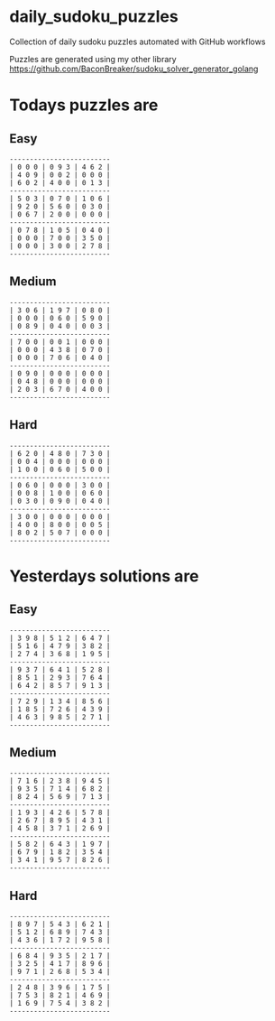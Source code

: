 
# daily_sudoku_puzzles 

Collection of daily sudoku puzzles automated with GitHub workflows 

Puzzles are generated using my other library https://github.com/BaconBreaker/sudoku_solver_generator_golang 
 

# Todays puzzles are 

## Easy 

```
-------------------------
| 0 0 0 | 0 9 3 | 4 6 2 | 
| 4 0 9 | 0 0 2 | 0 0 0 | 
| 6 0 2 | 4 0 0 | 0 1 3 | 
-------------------------
| 5 0 3 | 0 7 0 | 1 0 6 | 
| 9 2 0 | 5 6 0 | 0 3 0 | 
| 0 6 7 | 2 0 0 | 0 0 0 | 
-------------------------
| 0 7 8 | 1 0 5 | 0 4 0 | 
| 0 0 0 | 7 0 0 | 3 5 0 | 
| 0 0 0 | 3 0 0 | 2 7 8 | 
-------------------------
```
## Medium 

```
-------------------------
| 3 0 6 | 1 9 7 | 0 8 0 | 
| 0 0 0 | 0 6 0 | 5 9 0 | 
| 0 8 9 | 0 4 0 | 0 0 3 | 
-------------------------
| 7 0 0 | 0 0 1 | 0 0 0 | 
| 0 0 0 | 4 3 8 | 0 7 0 | 
| 0 0 0 | 7 0 6 | 0 4 0 | 
-------------------------
| 0 9 0 | 0 0 0 | 0 0 0 | 
| 0 4 8 | 0 0 0 | 0 0 0 | 
| 2 0 3 | 6 7 0 | 4 0 0 | 
-------------------------
```
## Hard 

```
-------------------------
| 6 2 0 | 4 8 0 | 7 3 0 | 
| 0 0 4 | 0 0 0 | 0 0 0 | 
| 1 0 0 | 0 6 0 | 5 0 0 | 
-------------------------
| 0 6 0 | 0 0 0 | 3 0 0 | 
| 0 0 8 | 1 0 0 | 0 6 0 | 
| 0 3 0 | 0 9 0 | 0 4 0 | 
-------------------------
| 3 0 0 | 0 0 0 | 0 0 0 | 
| 4 0 0 | 8 0 0 | 0 0 5 | 
| 8 0 2 | 5 0 7 | 0 0 0 | 
-------------------------
```
# Yesterdays solutions are 

## Easy 

```
-------------------------
| 3 9 8 | 5 1 2 | 6 4 7 | 
| 5 1 6 | 4 7 9 | 3 8 2 | 
| 2 7 4 | 3 6 8 | 1 9 5 | 
-------------------------
| 9 3 7 | 6 4 1 | 5 2 8 | 
| 8 5 1 | 2 9 3 | 7 6 4 | 
| 6 4 2 | 8 5 7 | 9 1 3 | 
-------------------------
| 7 2 9 | 1 3 4 | 8 5 6 | 
| 1 8 5 | 7 2 6 | 4 3 9 | 
| 4 6 3 | 9 8 5 | 2 7 1 | 
-------------------------
```
## Medium 

```
-------------------------
| 7 1 6 | 2 3 8 | 9 4 5 | 
| 9 3 5 | 7 1 4 | 6 8 2 | 
| 8 2 4 | 5 6 9 | 7 1 3 | 
-------------------------
| 1 9 3 | 4 2 6 | 5 7 8 | 
| 2 6 7 | 8 9 5 | 4 3 1 | 
| 4 5 8 | 3 7 1 | 2 6 9 | 
-------------------------
| 5 8 2 | 6 4 3 | 1 9 7 | 
| 6 7 9 | 1 8 2 | 3 5 4 | 
| 3 4 1 | 9 5 7 | 8 2 6 | 
-------------------------
```
## Hard 

```
-------------------------
| 8 9 7 | 5 4 3 | 6 2 1 | 
| 5 1 2 | 6 8 9 | 7 4 3 | 
| 4 3 6 | 1 7 2 | 9 5 8 | 
-------------------------
| 6 8 4 | 9 3 5 | 2 1 7 | 
| 3 2 5 | 4 1 7 | 8 9 6 | 
| 9 7 1 | 2 6 8 | 5 3 4 | 
-------------------------
| 2 4 8 | 3 9 6 | 1 7 5 | 
| 7 5 3 | 8 2 1 | 4 6 9 | 
| 1 6 9 | 7 5 4 | 3 8 2 | 
-------------------------
```

